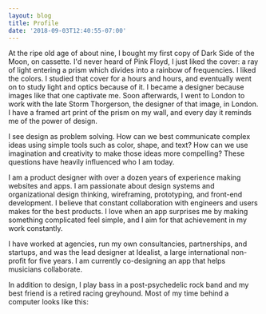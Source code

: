```yaml
---
layout: blog
title: Profile
date: '2018-09-03T12:40:55-07:00'
---
```

At the ripe old age of about nine, I bought my first copy of Dark Side of the Moon, on cassette. I'd never heard of Pink Floyd, I just liked the cover: a ray of light entering a prism which divides into a rainbow of frequencies. I liked the colors. I studied that cover for a hours and hours, and eventually went on to study light and optics because of it. I became a designer because images like that one captivate me. Soon afterwards, I went to London to work with the late Storm Thorgerson, the designer of that image, in London. I have a framed art print of the prism on my wall, and every day it reminds me of the power of design.

I see design as problem solving. How can we best communicate complex ideas using simple tools such as color, shape, and text? How can we use imagination and creativity to make those ideas more compelling? These questions have heavily influenced who I am today. 

I am a product designer with over a dozen years of experience making websites and apps. I am passionate about design systems and organizational design thinking, wireframing, prototyping, and front-end development. I believe that constant collaboration with engineers and users makes for the best products. I love when an app surprises me by making something complicated feel simple, and I aim for that achievement in my work constantly.

I have worked at agencies, run my own consultancies, partnerships, and startups, and was the lead designer at Idealist, a large international non-profit for five years. I am currently co-designing an app that helps musicians collaborate.

In addition to design, I play bass in a post-psychedelic rock band and my best friend is a retired racing greyhound. Most of my time behind a computer looks like this:
